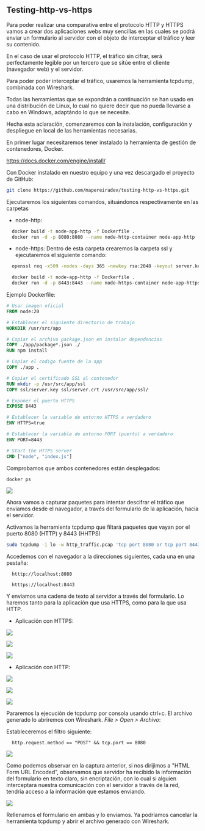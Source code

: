## Testing-http-vs-https

Para poder realizar una comparativa entre el protocolo HTTP y HTTPS vamos a crear dos aplicaciones webs muy sencillas en las cuales se podrá enviar un formulario al servidor con el objeto de interceptar el tráfico y leer su contenido.

En el caso de usar el protocolo HTTP, el tráfico sin cifrar, será perfectamente legible por un tercero que se sitúe entre el cliente (navegador web) y el servidor.

Para poder poder interceptar el tráfico, usaremos la herramienta tcpdump, combinada con Wireshark.

Todas las herramientas que se expondrán a continuación se han usado en una distribución de Linux, lo cual no quiere decir que no pueda llevarse a cabo en Windows, adaptándo lo que se necesite.

Hecha esta aclaración, comenzaremos con la instalación, configuración y despliegue en local de las herramientas necesarias.

En primer lugar necesitaremos tener instalado la herramienta de gestión de contenedores, Docker.

https://docs.docker.com/engine/install/

Con Docker instalado en nuestro equipo y una vez descargado el proyecto de GitHub:
```bash
git clone https://github.com/mapereiradev/testing-http-vs-https.git
```

Ejecutaremos los siguientes comandos, situándonos respectivamente en las carpetas
* node-http:
```bash
  docker build -t node-app-http -f Dockerfile .
  docker run -d -p 8080:8080 --name node-http-container node-app-http
```
* node-https:
  Dentro de esta carpeta crearemos la carpeta ssl y ejecutaremos el siguiente comando:
```bash
  openssl req -x509 -nodes -days 365 -newkey rsa:2048 -keyout server.key -out server.crt -subj "/CN=localhost"
```

```bash
  docker build -t node-app-http -f Dockerfile .
  docker run -d -p 8443:8443 --name node-https-container node-app-https
```
Ejemplo Dockerfile:

```Dockerfile
# Usar imagen oficial
FROM node:20

# Establecer el siguiente directorio de trabajo
WORKDIR /usr/src/app

# Copiar el archivo package.json en instalar dependencias
COPY ./app/package*.json ./
RUN npm install

# Copiar el codigo fuente de la app
COPY ./app .

# Copiar el certificado SSL al contenedor
RUN mkdir -p /usr/src/app/ssl
COPY ssl/server.key ssl/server.crt /usr/src/app/ssl/

# Exponer el puerto HTTPS
EXPOSE 8443

# Establecer la variable de entorno HTTPS a verdadero
ENV HTTPS=true

# Establecer la variable de entorno PORT (puerto) a verdadero
ENV PORT=8443

# Start the HTTPS server
CMD ["node", "index.js"]

```

Comprobamos que ambos contenedores están desplegados:
```bash
docker ps
```
![](/images/docker_ps.jpg)

Ahora vamos a capturar paquetes para intentar descifrar el tráfico que enviamos desde el navegador, a través del formulario de la aplicación, hacia el servidor.


Activamos la herramienta tcpdump que filtará paquetes que vayan por el puerto 8080 (HTTP) y 8443 (HHTPS)

```bash
sudo tcpdump -i lo -w http_traffic.pcap 'tcp port 8080 or tcp port 8443'
```

Accedemos con el navegador a la direcciones siguientes, cada una en una pestaña:

```
  htttp://localhost:8080
```
```
  htttps://localhost:8443
```

Y enviamos una cadena de texto al servidor a través del formulario. Lo haremos tanto para la aplicación que usa HTTPS, como para la que usa HTTP.

- Aplicación con HTTPS:

![](/images/firefox_page01.jpg)

![](/images/firefox_page02.jpg)

![](/images/firefox_page03.jpg)

- Aplicación con HTTP:

![](/images/firefox_page04.jpg)

![](/images/firefox_page05.jpg)

![](/images/firefox_page06.jpg)

Pararemos la ejecución de tcpdump por consola usando ctrl+c. El archivo generado lo abriremos con Wireshark. _File > Open > Archivo_:

Estableceremos el filtro siguiente:

```Wireshark
  http.request.method == "POST" && tcp.port == 8080
```

<!-- ![](/images/wireshark01.jpg) -->

![](/images/wireshark02.jpg)

Como podemos observar en la captura anterior, si nos dirijimos a "HTML Form URL Encoded", observamos que servidor ha recibido la información del formulario en texto claro, sin encriptación, con lo cual si alguien interceptara nuestra comunicación con el servidor a través de la red, tendría acceso a la información que estamos enviando.


![](/images/wireshark03.jpg)

Rellenamos el formulario en ambas y lo enviamos. Ya podríamos cancelar la herramienta tcpdump y abrir el archivo generado con Wireshark.
